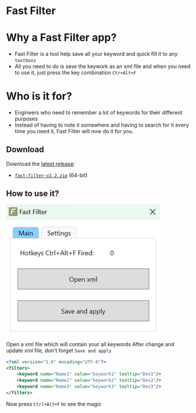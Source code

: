 # Fast Filter

# Why a Fast Filter app?

- Fast Filter is a tool help save all your keyword and quick fill it to any `textboxs`
- All you need to do is save the keywork as an xml file and when you need to use it, just press the key combination `Ctr+Alt+F`

# Who is it for?

- Engineers who need to remember a lot of keywords for their different purposes
- Instead of having to note it somewhere and having to search for it every time you need it, Fast Filter will now do it for you.

## Download

Download the [latest release]:

 - [`fast-filter-v2.2.zip`][direct-win64] (64-bit)

[latest release]: https://github.com/josephdinhtan/wpf_fast_keyword_filter/blob/main/BuildReleases/download/
[direct-win64]: https://github.com/josephdinhtan/wpf_fast_keyword_filter/blob/main/BuildReleases/download/v1.1/v1.1.7z


## How to use it?

![screenshot](screenshots/ScreenshotFFMainScreen.png)

Open a xml file which will contain your all keywords
After change and update xml file, don't forget `Save and apply`

```xml
<?xml version="1.0" encoding="UTF-8"?>
<filters>
	<keyword name="Name1" value="keywork1" tooltip="Des1"/>
	<keyword name="Name2" value="keywork2" tooltip="Des2"/>
	<keyword name="Name3" value="keywork3" tooltip="Des3"/>
</filters>
```

Now press `Ctrl+Alt+F` to see the magic
